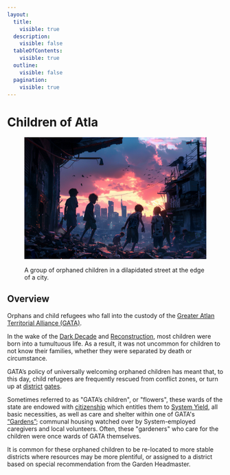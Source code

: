 ```yaml
---
layout:
  title:
    visible: true
  description:
    visible: false
  tableOfContents:
    visible: true
  outline:
    visible: false
  pagination:
    visible: true
---
```


# Children of Atla

<figure><img src="../../../.gitbook/assets/childrenofgata-877.png" alt=""><figcaption><p>A group of orphaned children in a dilapidated street at the edge of a city.</p></figcaption></figure>

## Overview

Orphans and child refugees who fall into the custody of the [Greater Atlan Territorial Alliance (GATA)](../the-basics.md).&#x20;

In the wake of the [Dark Decade](../../history/the-dark-decade.md) and [Reconstruction](../../history/the-reconstruction.md), most children were born into a tumultuous life. As a result, it was not uncommon for children to not know their families, whether they were separated by death or circumstance.

GATA’s policy of universally welcoming orphaned children has meant that, to this day, child refugees are frequently rescued from conflict zones, or turn up at [district](../politics/districts.md) [gates](../borders-and-travel/gates.md).

Sometimes referred to as "GATA’s children", or "flowers", these wards of the state are endowed with [citizenship](../politics/keys.md#citizenship-keys) which entitles them to [System Yield](../politics/yield.md), all basic necessities, as well as care and shelter within one of GATA's [“Gardens”](../institutions/gardens.md); communal housing watched over by System-employed caregivers and local volunteers. Often, these "gardeners" who care for the children were once wards of GATA themselves.

It is common for these orphaned children to be re-located to more stable districts where resources may be more plentiful, or assigned to a district based on special recommendation from the Garden Headmaster.
